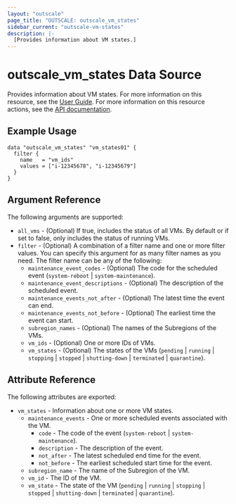 ```yaml
---
layout: "outscale"
page_title: "OUTSCALE: outscale_vm_states"
sidebar_current: "outscale-vm-states"
description: |-
  [Provides information about VM states.]
---
```


# outscale_vm_states Data Source

Provides information about VM states.
For more information on this resource, see the [User Guide](https://wiki.outscale.net/display/EN/About+Instance+Lifecycle).
For more information on this resource actions, see the [API documentation](https://docs.outscale.com/api#readvmsstate).

## Example Usage

```hcl
data "outscale_vm_states" "vm_states01" {
  filter {
    name   = "vm_ids"
    values = ["i-12345678", "i-12345679"]
  }
}
```


## Argument Reference

The following arguments are supported:

* `all_vms` - (Optional) If true, includes the status of all VMs. By default or if set to false, only includes the status of running VMs.
* `filter` - (Optional) A combination of a filter name and one or more filter values. You can specify this argument for as many filter names as you need. The filter name can be any of the following:
    * `maintenance_event_codes` - (Optional) The code for the scheduled event (`system-reboot` | `system-maintenance`).
    * `maintenance_event_descriptions` - (Optional) The description of the scheduled event.
    * `maintenance_events_not_after` - (Optional) The latest time the event can end.
    * `maintenance_events_not_before` - (Optional) The earliest time the event can start.
    * `subregion_names` - (Optional) The names of the Subregions of the VMs.
    * `vm_ids` - (Optional) One or more IDs of VMs.
    * `vm_states` - (Optional) The states of the VMs (`pending` \| `running` \| `stopping` \| `stopped` \| `shutting-down` \| `terminated` \| `quarantine`).

## Attribute Reference

The following attributes are exported:

* `vm_states` - Information about one or more VM states.
    * `maintenance_events` - One or more scheduled events associated with the VM.
        * `code` - The code of the event (`system-reboot` \| `system-maintenance`).
        * `description` - The description of the event.
        * `not_after` - The latest scheduled end time for the event.
        * `not_before` - The earliest scheduled start time for the event.
    * `subregion_name` - The name of the Subregion of the VM.
    * `vm_id` - The ID of the VM.
    * `vm_state` - The state of the VM (`pending` \| `running` \| `stopping` \| `stopped` \| `shutting-down` \| `terminated` \| `quarantine`).
